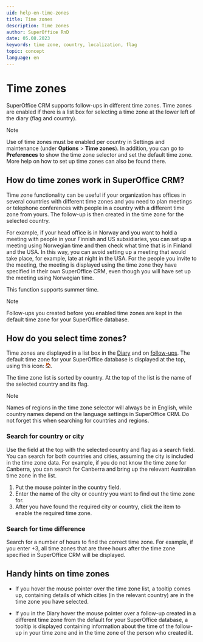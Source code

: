 ```yaml
---
uid: help-en-time-zones
title: Time zones
description: Time zones
author: SuperOffice RnD
date: 05.08.2023
keywords: time zone, country, localization, flag
topic: concept
language: en
---
```


# Time zones

SuperOffice CRM supports follow-ups in different time zones. Time zones are enabled if there is a list box for selecting a time zone at the lower left of the diary (flag and country).

> [!NOTE]
> Use of time zones must be enabled per country in Settings and maintenance (under **Options** > **Time zones**). In addition, you can go to **Preferences** to show the time zone selector and set the default time zone. More help on how to set up time zones can also be found there.

## How do time zones work in SuperOffice CRM?

Time zone functionality can be useful if your organization has offices in several countries with different time zones and you need to plan meetings or telephone conferences with people in a country with a different time zone from yours. The follow-up is then created in the time zone for the selected country.

For example, if your head office is in Norway and you want to hold a meeting with people in your Finnish and US subsidiaries, you can set up a meeting using Norwegian time and then check what time that is in Finland and the USA. In this way, you can avoid setting up a meeting that would take place, for example, late at night in the USA. For the people you invite to the meeting, the meeting is displayed using the time zone they have specified in their own SuperOffice CRM, even though you will have set up the meeting using Norwegian time.

This function supports summer time.

> [!NOTE]
> Follow-ups you created before you enabled time zones are kept in the default time zone for your SuperOffice database.

## How do you select time zones?

Time zones are displayed in a list box in the [Diary][1] and on [follow-ups][3]. The default time zone for your SuperOffice database is displayed at the top, using this icon: ![icon][img1].

The time zone list is sorted by country. At the top of the list is the name of the selected country and its flag.

> [!NOTE]
> Names of regions in the time zone selector will always be in English, while country names depend on the language settings in SuperOffice CRM. Do not forget this when searching for countries and regions.

### Search for country or city

Use the field at the top with the selected country and flag as a search field. You can search for both countries and cities, assuming the city is included in the time zone data. For example, if you do not know the time zone for Canberra, you can search for Canberra and bring up the relevant Australian time zone in the list.

1. Put the mouse pointer in the country field.
2. Enter the name of the city or country you want to find out the time zone for.
3. After you have found the required city or country, click the item to enable the required time zone.

### Search for time difference

Search for a number of hours to find the correct time zone. For example, if you enter +3, all time zones that are three hours after the time zone specified in SuperOffice CRM will be displayed.

## Handy hints on time zones

* If you hover the mouse pointer over the time zone list, a tooltip comes up, containing details of which cities (in the relevant country) are in the time zone you have selected.

* If you in the Diary hover the mouse pointer over a follow-up created in a different time zone from the default for your SuperOffice database, a tooltip is displayed containing information about the time of the follow-up in your time zone and in the time zone of the person who created it.

<!-- Referenced links -->
[1]: ../../diary/learn/index.md
[3]: ../../diary/learn/follow-ups.md

<!-- Referenced images -->
[img1]: ../../../media/icons/time-zone-local.png
